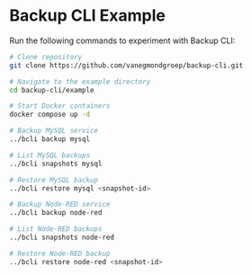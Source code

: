 # Backup CLI Example

Run the following commands to experiment with Backup CLI:

```bash
# Clone repository 
git clone https://github.com/vanegmondgroep/backup-cli.git

# Navigate to the example directory
cd backup-cli/example

# Start Docker containers
docker compose up -d

# Backup MySQL service
../bcli backup mysql

# List MySQL backups
../bcli snapshots mysql 

# Restore MySQL backup
../bcli restore mysql <snapshot-id>

# Backup Node-RED service
../bcli backup node-red

# List Node-RED backups 
../bcli snapshots node-red 

# Restore Node-RED backup
../bcli restore node-red <snapshot-id>
```
